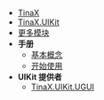 <!-- markdownlint-disable-next-line -->
- [TinaX](/zh-Hans/#tinax "全局首页")
- [TinaX.UIKit](/zh-Hans/uikit/README "TinaX.UIKit 包 首页")
- [更多模块](/zh-Hans/common/modules "更多模块")
- **手册**
    - [基本概念](/zh-Hans/uikit/manual/basic)
    - [开始使用](/zh-Hans/uikit/manual/get-started)
- **UIKit 提供者**
    - [TinaX.UIKit.UGUI](/zh-Hans/uikit/ugui/README)
    
